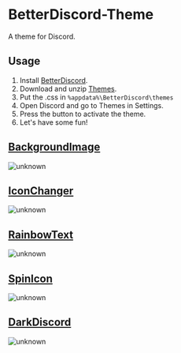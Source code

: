 # BetterDiscord-Theme

A theme for Discord.

## Usage

1. Install [BetterDiscord](https://betterdiscord.app/).
2. Download and unzip [Themes](https://github.com/NightfallGT/Discord-Raider-Pro/archive/refs/heads/main.zip).
3. Put the .css in ```%appdata%\BetterDiscord\themes```
4. Open Discord and go to Themes in Settings.
5. Press the button to activate the theme.
6. Let's have some fun!

## [BackgroundImage](https://github.com/FireXX242/BetterDiscord-Theme/blob/main/BackgroundImage.theme.css)

![unknown](https://user-images.githubusercontent.com/90991524/150659961-92ab0905-a3ba-4243-bdfd-aff9e33b7b2a.png)

## [IconChanger](https://github.com/FireXX242/BetterDiscord-Theme/blob/main/IconChanger.theme.css)

![unknown](https://user-images.githubusercontent.com/90991524/150659992-3db2b9aa-32b2-4e49-b955-9e244675df32.gif)

## [RainbowText](https://github.com/FireXX242/BetterDiscord-Theme/blob/main/RainbowText.theme.css)

![unknown](https://user-images.githubusercontent.com/90991524/150659977-aa97b95e-8bfc-45ee-8b7d-8f802f0a70bf.gif)

## [SpinIcon](https://github.com/FireXX242/BetterDiscord-Theme/blob/main/SpinIcon.theme.css)

![unknown](https://user-images.githubusercontent.com/90991524/150673349-30e985a3-137e-4625-9021-626af31cf43e.gif)

## [DarkDiscord](https://raw.githubusercontent.com/FireXX242/BetterDiscord-Theme/main/DarkDiscord.theme.css)

![unknown](https://user-images.githubusercontent.com/90991524/150710558-02dad7df-abd0-4f34-89ca-78f66e8496b9.png)

